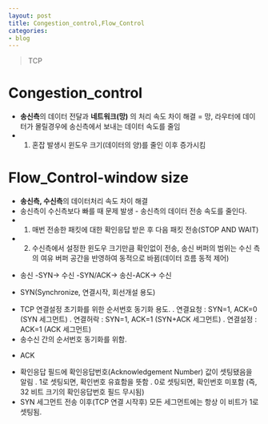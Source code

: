 ```yaml
---
layout: post
title: Congestion_control,Flow_Control
categories:
- blog
---
```

> TCP

# Congestion_control
- **송신측**의 데이터 전달과 **네트워크(망)** 의 처리 속도 차이 해결 = 망, 라우터에 데이터가 몰릴경우에 송신측에서 보내는 데이터 속도를 줄임
- 1) 혼잡 발생시 윈도우 크기(데이터의 양)를 줄인 이후 증가시킴

# Flow_Control-window size 
- **송신측, 수신측**의 데이터처리 속도 차이 해결 
- 송신측이 수신측보다 빠를 때 문제 발생 - 송신측의 데이터 전송 속도를 줄인다.
- 1) 매번 전송한 패킷에 대한 확인응답 받은 후 다음 패킷 전송(STOP AND WAIT)
- 2) 수신측에서 설정한 윈도우 크기만큼 확인없이 전송, 송신 버퍼의 범위는 수신 측의 여유 버퍼 공간을 반영하여 동적으로 바뀜(데이터 흐름 동적 제어)

* 송신 -SYN-> 수신 -SYN/ACK-> 송신-ACK-> 수신

* SYN(Synchronize, 연결시작, 회선개설 용도)
- TCP 연결설정 초기화를 위한 순서번호 동기화 용도.
. 연결요청  : SYN=1, ACK=0   (SYN 세그먼트)
. 연결허락  : SYN=1, ACK=1   (SYN+ACK 세그먼트)
. 연결설정  : ACK=1              (ACK 세그먼트)
- 송수신 간의 순서번호 동기화를 위함.

* ACK
- 확인응답 필드에 확인응답번호(Acknowledgement Number) 값이 셋팅됐음을 알림
. 1로 셋팅되면, 확인번호 유효함을 뜻함
. 0로 셋팅되면, 확인번호 미포함 (즉, 32 비트 크기의 확인응답번호 필드 무시됨)
- SYN 세그먼트 전송 이후(TCP 연결 시작후) 모든 세그먼트에는 항상 이 비트가 1로 셋팅됨.
